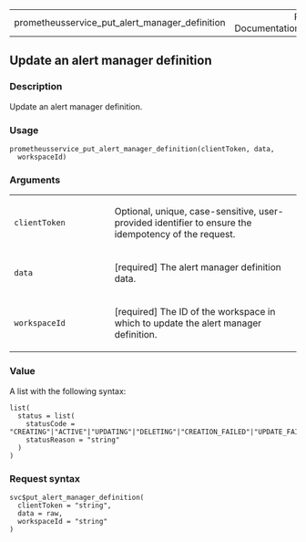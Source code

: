<table style="width: 100%;">
<tbody>
<tr class="odd">
<td>prometheusservice_put_alert_manager_definition</td>
<td style="text-align: right;">R Documentation</td>
</tr>
</tbody>
</table>

## Update an alert manager definition

### Description

Update an alert manager definition.

### Usage

    prometheusservice_put_alert_manager_definition(clientToken, data,
      workspaceId)

### Arguments

<table>
<colgroup>
<col style="width: 35%" />
<col style="width: 65%" />
</colgroup>
<tbody>
<tr class="odd">
<td><code
id="prometheusservice_put_alert_manager_definition_:_clientToken">clientToken</code></td>
<td><p>Optional, unique, case-sensitive, user-provided identifier to
ensure the idempotency of the request.</p></td>
</tr>
<tr class="even">
<td><code
id="prometheusservice_put_alert_manager_definition_:_data">data</code></td>
<td><p>[required] The alert manager definition data.</p></td>
</tr>
<tr class="odd">
<td><code
id="prometheusservice_put_alert_manager_definition_:_workspaceId">workspaceId</code></td>
<td><p>[required] The ID of the workspace in which to update the alert
manager definition.</p></td>
</tr>
</tbody>
</table>

### Value

A list with the following syntax:

    list(
      status = list(
        statusCode = "CREATING"|"ACTIVE"|"UPDATING"|"DELETING"|"CREATION_FAILED"|"UPDATE_FAILED",
        statusReason = "string"
      )
    )

### Request syntax

    svc$put_alert_manager_definition(
      clientToken = "string",
      data = raw,
      workspaceId = "string"
    )
